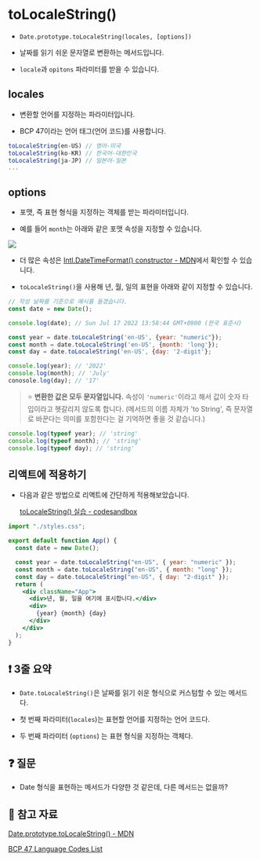 # toLocaleString()

- `Date.prototype.toLocaleString(locales, [options])`

- 날짜를 읽기 쉬운 문자열로 변환하는 메서드입니다.

- `locale`과 `opitons` 파라미터를 받을 수 있습니다.

## locales

- 변환할 언어를 지정하는 파라미터입니다.

- BCP 47이라는 언어 태그(언어 코드)를 사용합니다.

```js
toLocaleString(en-US) // 영어-미국
toLocaleString(ko-KR) // 한국어-대한민국
toLocaleString(ja-JP) // 일본어-일본
...
```

## options

- 포맷, 즉 표현 형식을 지정하는 객체를 받는 파라미터입니다.

- 예를 들어 `month`는 아래와 같은 포맷 속성을 지정할 수 있습니다.

![](https://velog.velcdn.com/images/ddaisylee/post/542301eb-3f9f-4a3b-9002-e12113328a8d/image.png)

- 더 많은 속성은 [Intl.DateTimeFormat() constructor - MDN](https://developer.mozilla.org/en-US/docs/Web/JavaScript/Reference/Global_Objects/Intl/DateTimeFormat/DateTimeFormat)에서 확인할 수 있습니다.

- `toLocaleString()`을 사용해 년, 월, 일의 표현을 아래와 같이 지정할 수 있습니다.

```js
// 작성 날짜를 기준으로 예시를 들겠습니다.
const date = new Date();

console.log(date); // Sun Jul 17 2022 13:58:44 GMT+0900 (한국 표준시)

const year = date.toLocaleString('en-US', {year: "numeric"});
const month = date.toLocaleString('en-US', {month: 'long'});
const day = date.toLocaleString('en-US', {day: '2-digit'};

console.log(year); // '2022'
console.log(month); // 'July'
conosole.log(day); // '17'
```

> ⭐️ **변환한 값은 모두 문자열입니다.** 속성이 `'numeric'`이라고 해서 값이 숫자 타입이라고 헷갈리지 않도록 합니다. (메서드의 이름 자체가 'to String', 즉 문자열로 바꾼다는 의미를 포함한다는 걸 기억하면 좋을 것 같습니다.)

```js
console.log(typeof year); // 'string'
console.log(typeof month); // 'string'
console.log(typeof day); // 'string'
```

## 리액트에 적용하기

- 다음과 같은 방법으로 리액트에 간단하게 적용해보았습니다.

  [toLocaleString() 실습 - codesandbox](https://codesandbox.io/s/tolocalestring-jeoy4k?file=/src/App.js)

```jsx
import "./styles.css";

export default function App() {
  const date = new Date();

  const year = date.toLocaleString("en-US", { year: "numeric" });
  const month = date.toLocaleString("en-US", { month: "long" });
  const day = date.toLocaleString("en-US", { day: "2-digit" });
  return (
    <div className="App">
      <div>년, 월, 일을 여기에 표시합니다.</div>
      <div>
        {year} {month} {day}
      </div>
    </div>
  );
}
```

## ❗️ 3줄 요약

- `Date.toLocaleString()`은 날짜를 읽기 쉬운 형식으로 커스텀할 수 있는 메서드다.

- 첫 번째 파라미터(`locales`)는 표현할 언어를 지정하는 언어 코드다.

- 두 번째 파라미터 (`options`) 는 표현 형식을 지정하는 객체다.

## ❓ 질문

- Date 형식을 표현하는 메서드가 다양한 것 같은데, 다른 메서드는 없을까?

## 📕 참고 자료

[Date.prototype.toLocaleString() - MDN](https://developer.mozilla.org/en-US/docs/Web/JavaScript/Reference/Global_Objects/Date/toLocaleString)

[BCP 47 Language Codes List](https://appmakers.dev/bcp-47-language-codes-list/)
